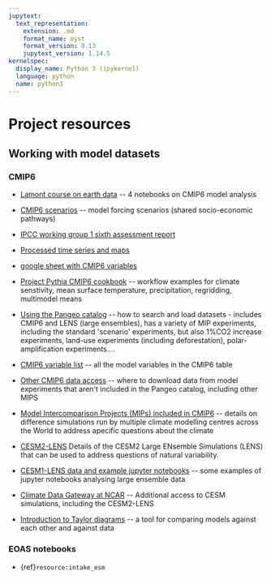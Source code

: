 ```yaml
---
jupytext:
  text_representation:
    extension: .md
    format_name: myst
    format_version: 0.13
    jupytext_version: 1.14.5
kernelspec:
  display_name: Python 3 (ipykernel)
  language: python
  name: python3
---
```


#  Project resources

## Working with model datasets

### CMIP6
- [Lamont course on earth data](https://earth-env-data-science.github.io/lectures/models/intro_models.html)  -- 4 notebooks on CMIP6 model analysis

- [CMIP6 scenarios](https://climate-scenarios.canada.ca/?page=cmip6-overview-notes) -- model forcing scenarios (shared socio-economic pathways)

- [IPCC working group 1 sixth assessment report](https://www.ipcc.ch/report/ar6/wg1/)

- [Processed time series and maps](https://climate-scenarios.canada.ca/?page=cmip6-scenarios)

- [google sheet with CMIP6 variables](https://docs.google.com/spreadsheets/d/1UUtoz6Ofyjlpx5LdqhKcwHFz2SGoTQV2_yekHyMfL9Y/edit#gid=1221485271)

- [Project Pythia CMIP6 cookbook](https://projectpythia.org/cmip6-cookbook/README.html) -- workflow examples for climate senstivity, mean surface temperature, precipitation, regridding, multimodel means

- [Using the Pangeo catalog](https://pangeo-data.github.io/pangeo-cmip6-cloud/accessing_data.html) -- how to search and load datasets - includes CMIP6 and LENS (large ensembles), has a variety of MIP experiments, including the standard 'scenario' experiments, but also 1%CO2 increase experiments, land-use experiments (including deforestation), polar-amplification experiments....

- [CMIP6 variable list](https://pcmdi.llnl.gov/mips/cmip3/variableList.html#overview) -- all the model variables in the CMIP6 table

- [Other CMIP6 data access](https://esgf-node.llnl.gov/search/cmip6/) -- where to download data from model experiments that aren't included in the Pangeo catalog, including other MIPS

- [Model Intercomparison Projects (MIPs) included in CMIP6](https://www.wcrp-climate.org/modelling-wgcm-mip-catalogue/modelling-wgcm-cmip6-endorsed-mips) -- details on difference simulations run by multiple climate modelling centres across the World to address apecific questions about the climate

- [CESM2-LENS](https://www.cesm.ucar.edu/community-projects/lens2) Details of the CESM2 Large ENsemble Simulations (LENS) that can be used to address questions of natural variability. 

- [CESM1-LENS data and example jupyter notebooks](https://ncar.github.io/cesm-lens-aws/) -- some examples of jupyter notebooks analysing large ensemble data

- [Climate Data Gateway at NCAR](https://www.earthsystemgrid.org/) -- Additional access to CESM simulations, including the CESM2-LENS

- [Introduction to Taylor diagrams](https://cdat.llnl.gov/Jupyter-notebooks/vcs/Taylor_Diagrams/Taylor_Diagrams.html) -- a tool for comparing models against each other and against data

### EOAS notebooks

- {ref}`resource:intake_esm`
